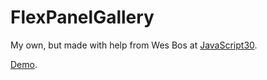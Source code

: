 # FlexPanelGallery

My own, but made with help from Wes Bos at [JavaScript30](https://javascript30.com).

[Demo](https://dannycallaghan.github.io/FlexPanelGallery/index.html).
